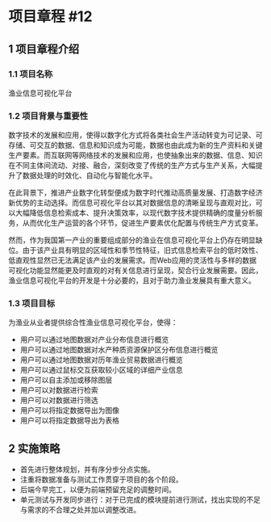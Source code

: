 # 项目章程 #12

## 1 项目章程介绍

### 1.1 项目名称

渔业信息可视化平台

### 1.2 项目背景与重要性

​	数字技术的发展和应用，使得以数字化方式将各类社会生产活动转变为可记录、可存储、可交互的数据、信息和知识成为可能，数据也由此成为新的生产资料和关键生产要素。而互联网等网络技术的发展和应用，也使抽象出来的数据、信息、知识在不同主体间流动、对接、融合，深刻改变了传统的生产方式与生产关系，大幅提升了数据处理的时效化、自动化与智能化水平。

​	在此背景下，推进产业数字化转型便成为数字时代推动高质量发展、打造数字经济新优势的主动选择。而信息可视化平台以其对数据信息的清晰呈现与直观对比，可以大幅降低信息检索成本、提升决策效率，以现代数字技术提供精确的度量分析服务，从而优化生产运营的各个环节，促进生产要素优化配置与传统生产方式变革。

​	然而，作为我国第一产业的重要组成部分的渔业在信息可视化平台上仍存在明显缺位。由于该产业具有明显的区域性和季节性特征，旧式信息检索平台的低时效性、低直观性显然已无法满足该产业的发展需求。而Web应用的灵活性与多样的数据可视化功能显然能更及时直观的对有关信息进行呈现，契合行业发展需要。因此，渔业信息可视化平台的开发是十分必要的，且对于助力渔业发展具有重大意义。

### 1.3 项目目标

为渔业从业者提供综合性渔业信息可视化平台，使得：

* 用户可以通过地图数据对产业分布信息进行概览
* 用户可以通过地图数据对水产种质资源保护区分布信息进行概览
* 用户可以通过地图数据对历年渔业贸易数据进行概览
* 用户可以通过鼠标交互获取较小区域的详细产业信息
* 用户可以自主添加或移除图层
* 用户可以对数据进行检索
* 用户可以对数据进行筛选
* 用户可以将指定数据导出为图像
* 用户可以将指定数据导出为表格

## 2 实施策略

* 首先进行整体规划，并有序分步分点实施。
* 注重将数据准备与测试工作贯穿于项目的各个阶段。
* 后端今早完工，以便为前端预留充足的调整时间。
* 单元测试与开发同步进行：对于已完成的模块提前进行测试，找出实现的不足与需求的不合理之处并加以调整改进。
